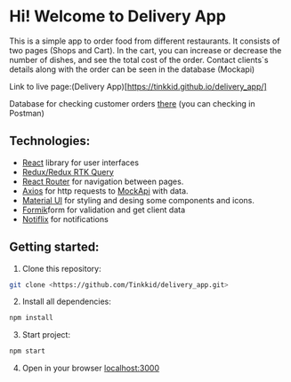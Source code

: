# Hi! Welcome to Delivery App

This is a simple app to order food from different restaurants. It consists of
two pages (Shops and Cart). In the cart, you can increase or decrease the number
of dishes, and see the total cost of the order. Contact clients`s details along
with the order can be seen in the database (Mockapi)

Link to live page:(Delivery App)[https://tinkkid.github.io/delivery_app/]

Database for checking customer orders
[there](https://646cc2357b42c06c3b2bf569.mockapi.io/api/delivery/orders) (you
can checking in Postman)

## Technologies:

- [React](https://react.dev/) library for user interfaces
- [Redux/Redux RTK Query](https://redux-toolkit.js.org/introduction/getting-started)
- [React Router](https://reactrouter.com/en/main) for navigation between pages.
- [Axios](https://axios-http.com/docs/intro) for http requests to
  [MockApi](https://mockapi.io/) with data.
- [Material UI](https://mui.com/material-ui/getting-started/installation/) for
  styling and desing some components and icons.
- [Formik](https://formik.org/)form for validation and get client data
- [Notiflix](https://github.com/notiflix/Notiflix) for notifications

## Getting started:

1. Clone this repository:

```bash
git clone <https://github.com/Tinkkid/delivery_app.git>
```

2. Install all dependencies:

```bash
npm install
```

3. Start project:

```bash
npm start
```

4. Open in your browser [localhost:3000](http://localhost:3000/delivery_app/)
